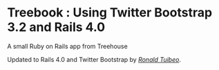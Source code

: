 # Treebook : Using Twitter Bootstrap 3.2 and Rails 4.0

A small Ruby on Rails app from Treehouse

Updated to Rails 4.0 and Twitter Bootstrap by [*Ronald Tuibeo*](http://www.twebview.com).

